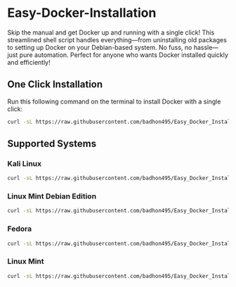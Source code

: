 # Easy-Docker-Installation
Skip the manual and get Docker up and running with a single click! This streamlined shell script handles everything—from uninstalling old packages to setting up Docker on your Debian-based system. No fuss, no hassle—just pure automation. Perfect for anyone who wants Docker installed quickly and efficiently! 


## One Click Installation
Run this following command on the terminal to install Docker with a single click:
```bash
curl -sL https://raw.githubusercontent.com/badhon495/Easy_Docker_Installation/main/Automatic.sh | bash
```

## Supported Systems
### Kali Linux
```bash
curl -sL https://raw.githubusercontent.com/badhon495/Easy_Docker_Installation/main/kali.sh | bash
```
### Linux Mint Debian Edition
```bash
curl -sL https://raw.githubusercontent.com/badhon495/Easy_Docker_Installation/main/LMDE.sh | bash
```
### Fedora
```bash
curl -sL https://raw.githubusercontent.com/badhon495/Easy_Docker_Installation/main/Fedora.sh | bash
```
### Linux Mint
```bash
curl -sL https://raw.githubusercontent.com/badhon495/Easy_Docker_Installation/main/Mint.sh | bash
```